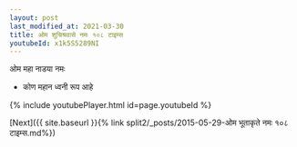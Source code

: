 ```yaml
---
layout: post
last_modified_at: 2021-03-30
title: ओम शुचिश्रवासे नमः १०८ टाइम्स
youtubeId: x1k5S5289NI
---
```

 
 
 ओम महा नाडया नमः  
 
 -  कोण महान ध्वनी रूप आहे 
 
  
 
  
 
 
 
 
 
 


{% include youtubePlayer.html id=page.youtubeId %}
 
[Next]({{ site.baseurl }}{% link  split2/_posts/2015-05-29-ओम भूताकृते नमः १०८ टाइम्स.md%})
 
